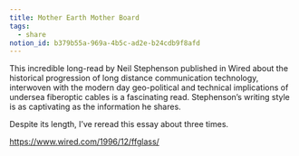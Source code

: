 ```yaml
---
title: Mother Earth Mother Board
tags:
  - share
notion_id: b379b55a-969a-4b5c-ad2e-b24cdb9f8afd
---
```

This incredible long-read by Neil Stephenson published in Wired about the historical progression of long distance communication technology, interwoven with the modern day geo-political and technical implications of undersea fiberoptic cables is a fascinating read. Stephenson’s writing style is as captivating as the information he shares.

Despite its length, I’ve reread this essay about three times.

<https://www.wired.com/1996/12/ffglass/>
